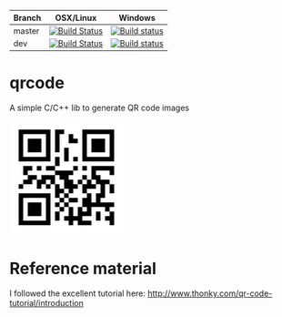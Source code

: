 
|Branch      |OSX/Linux |Windows   |
|------------|----------|----------|
|master      | [![Build Status](https://travis-ci.org/JCash/qrcode.svg?branch=master)](https://travis-ci.org/JCash/qrcode?branch=master) | [![Build status](https://ci.appveyor.com/api/projects/status/fay5br9xdd92nlkv/branch/master?svg=true)](https://ci.appveyor.com/project/JCash/qrcode/branch/master) |
|dev         | [![Build Status](https://travis-ci.org/JCash/qrcode.svg?branch=dev)](https://travis-ci.org/JCash/qrcode?branch=dev) | [![Build status](https://ci.appveyor.com/api/projects/status/fay5br9xdd92nlkv/branch/dev?svg=true)](https://ci.appveyor.com/project/JCash/qrcode/branch/dev) |


# qrcode
A simple C/C++ lib to generate QR code images

![50 points](test/images/helloworld.png)

# Reference material

I followed the excellent tutorial here: http://www.thonky.com/qr-code-tutorial/introduction
